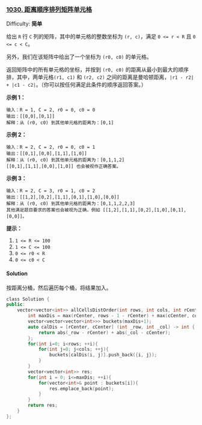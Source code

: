 ### [1030\. 距离顺序排列矩阵单元格](https://leetcode-cn.com/problems/matrix-cells-in-distance-order/)

Difficulty: **简单**


给出 `R` 行 `C` 列的矩阵，其中的单元格的整数坐标为 `(r, c)`，满足 `0 <= r < R` 且 `0 <= c < C`。

另外，我们在该矩阵中给出了一个坐标为 `(r0, c0)` 的单元格。

返回矩阵中的所有单元格的坐标，并按到 `(r0, c0)` 的距离从最小到最大的顺序排，其中，两单元格`(r1, c1)` 和 `(r2, c2)` 之间的距离是曼哈顿距离，`|r1 - r2| + |c1 - c2|`。（你可以按任何满足此条件的顺序返回答案。）

**示例 1：**

```
输入：R = 1, C = 2, r0 = 0, c0 = 0
输出：[[0,0],[0,1]]
解释：从 (r0, c0) 到其他单元格的距离为：[0,1]
```

**示例 2：**

```
输入：R = 2, C = 2, r0 = 0, c0 = 1
输出：[[0,1],[0,0],[1,1],[1,0]]
解释：从 (r0, c0) 到其他单元格的距离为：[0,1,1,2]
[[0,1],[1,1],[0,0],[1,0]] 也会被视作正确答案。
```

**示例 3：**

```
输入：R = 2, C = 3, r0 = 1, c0 = 2
输出：[[1,2],[0,2],[1,1],[0,1],[1,0],[0,0]]
解释：从 (r0, c0) 到其他单元格的距离为：[0,1,1,2,2,3]
其他满足题目要求的答案也会被视为正确，例如 [[1,2],[1,1],[0,2],[1,0],[0,1],[0,0]]。
```

**提示：**

1.  `1 <= R <= 100`
2.  `1 <= C <= 100`
3.  `0 <= r0 < R`
4.  `0 <= c0 < C`


#### Solution

按距离分桶，然后遍历每个桶，将结果加入。

```cpp
​class Solution {
public:
    vector<vector<int>> allCellsDistOrder(int rows, int cols, int rCenter, int cCenter) {
        int maxDis = max(rCenter, rows - 1 - rCenter) + max(cCenter, cols - 1 - cCenter);
        vector<vector<vector<int>>> buckets(maxDis+1);
        auto calDis = [rCenter, cCenter] (int _row, int _col) -> int {
            return abs(_row - rCenter) + abs(_col - cCenter);
        };
        for(int i=0; i<rows; ++i){
            for(int j=0; j<cols; ++j){
                buckets[calDis(i, j)].push_back({i, j});
            }
        }
        vector<vector<int>> res;
        for(int i = 0; i<=maxDis; ++i){
            for(vector<int>& point : buckets[i]){
                res.emplace_back(point);
            }
        }
        return res;
    }
};
```